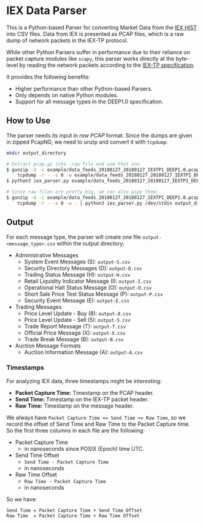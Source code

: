 # IEX Data Parser
This is a Python-based Parser for converting Market Data from the 
[IEX HIST](https://iextrading.com/trading/market-data/) into CSV files. Data from IEX is 
presented as PCAP files, which is a raw dump of network packets in the IEX-TP protocol.

While other Python Parsers suffer in performance due to their reliance on packet capture 
modules like `scapy`, this parser works directly at the byte-level by reading the 
network packets according to the 
[IEX-TP specification](https://www.iexexchange.io/resources/trading/documents#specifications).

It provides the following benefits:
- Higher performance than other Python-based Parsers.
- Only depends on native Python modules.
- Support for all message types in the DEEP1.0 specification.


## How to Use
The parser needs its input in *raw PCAP* format. Since the dumps are given in zipped PcapNG,
we need to unzip and convert it with `tcpdump`:
```bash
mkdir output_directory

# Extract pcap.gz into .raw file and use that one.
$ gunzip -d -c example/data_feeds_20180127_20180127_IEXTP1_DEEP1.0.pcap.gz | \
    tcpdump -r - -s 0 -w example/data_feeds_20180127_20180127_IEXTP1_DEEP1.0.raw
$ python3 iex_parser.py example/data_feeds_20180127_20180127_IEXTP1_DEEP1.0.raw output_directory

# Since raw files are pretty big, we can also pipe them:
$ gunzip -d -c example/data_feeds_20180127_20180127_IEXTP1_DEEP1.0.pcap.gz | \
    tcpdump -r - -s 0 -w - | python3 iex_parser.py /dev/stdin output_directory
```


## Output
For each message type, the parser will create one file `output-<message_type>.csv` within the
output directory:
- Administrative Messages
  - System Event Messages (S): `output-S.csv`
  - Security Directory Messages (D): `output-D.csv`
  - Trading Status Message (H): `output-H.csv`
  - Retail Liquidity Indicator Message (I): `output-I.csv`
  - Operational Halt Status Message (O): `output-O.csv`
  - Short Sale Price Test Status Message (P): `output-P.csv`
  - Security Event Message (E): `output-E.csv`
- Trading Messages
  - Price Level Update - Buy (8): `output-8.csv`
  - Price Level Update - Sell (5): `output-5.csv`
  - Trade Report Message (T): `output-T.csv`
  - Official Price Message (X): `output-X.csv`
  - Trade Break Message (B): `output-B.csv`
- Auction Message Formats
  - Auction Information Message (A): `output-A.csv`

### Timestamps
For analyzing IEX data, three timestamps might be interesting:
- **Packet Capture Time:** Timestamp on the PCAP header.
- **Send Time:** Timestamp on the IEX-TP packet header.
- **Raw Time:** Timestamp on the message header.

We always have `Packet Capture Time <= Send Time <= Raw Time`, so we record the offset of Send Time and Raw Time
to the Packet Capture time. So the first three columns in each file are the following:
- Packet Capture Time
  - in nanoseconds since POSIX (Epoch) time UTC.
- Send Time Offset
  - `Send Time - Packet Capture Time`
  - in nanoseconds 
- Raw Time Offset
  - `Raw Time - Packet Capture Time`
  - in nanoseconds

So we have:
```
Send Time = Packet Capture Time + Send Time Offset
Raw Time  = Packet Capture Time + Raw Time Offset
```
